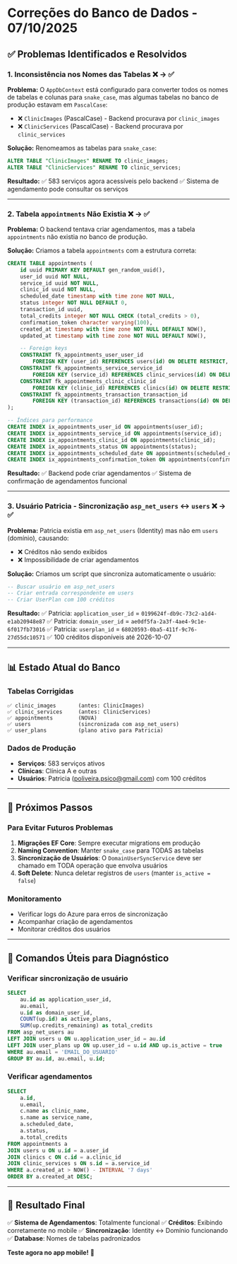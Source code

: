 # Correções do Banco de Dados - 07/10/2025

## ✅ Problemas Identificados e Resolvidos

### 1. **Inconsistência nos Nomes das Tabelas** ❌ → ✅

**Problema:** O `AppDbContext` está configurado para converter todos os nomes de tabelas e colunas
para `snake_case`, mas algumas tabelas no banco de produção estavam em `PascalCase`:

- ❌ `ClinicImages` (PascalCase) - Backend procurava por `clinic_images`
- ❌ `ClinicServices` (PascalCase) - Backend procurava por `clinic_services`

**Solução:** Renomeamos as tabelas para `snake_case`:

```sql
ALTER TABLE "ClinicImages" RENAME TO clinic_images;
ALTER TABLE "ClinicServices" RENAME TO clinic_services;
```

**Resultado:** ✅ 583 serviços agora acessíveis pelo backend ✅ Sistema de agendamento pode
consultar os serviços

---

### 2. **Tabela `appointments` Não Existia** ❌ → ✅

**Problema:** O backend tentava criar agendamentos, mas a tabela `appointments` não existia no banco
de produção.

**Solução:** Criamos a tabela `appointments` com a estrutura correta:

```sql
CREATE TABLE appointments (
    id uuid PRIMARY KEY DEFAULT gen_random_uuid(),
    user_id uuid NOT NULL,
    service_id uuid NOT NULL,
    clinic_id uuid NOT NULL,
    scheduled_date timestamp with time zone NOT NULL,
    status integer NOT NULL DEFAULT 0,
    transaction_id uuid,
    total_credits integer NOT NULL CHECK (total_credits > 0),
    confirmation_token character varying(100),
    created_at timestamp with time zone NOT NULL DEFAULT NOW(),
    updated_at timestamp with time zone NOT NULL DEFAULT NOW(),

    -- Foreign keys
    CONSTRAINT fk_appointments_user_user_id
        FOREIGN KEY (user_id) REFERENCES users(id) ON DELETE RESTRICT,
    CONSTRAINT fk_appointments_service_service_id
        FOREIGN KEY (service_id) REFERENCES clinic_services(id) ON DELETE RESTRICT,
    CONSTRAINT fk_appointments_clinic_clinic_id
        FOREIGN KEY (clinic_id) REFERENCES clinics(id) ON DELETE RESTRICT,
    CONSTRAINT fk_appointments_transaction_transaction_id
        FOREIGN KEY (transaction_id) REFERENCES transactions(id) ON DELETE SET NULL
);

-- Índices para performance
CREATE INDEX ix_appointments_user_id ON appointments(user_id);
CREATE INDEX ix_appointments_service_id ON appointments(service_id);
CREATE INDEX ix_appointments_clinic_id ON appointments(clinic_id);
CREATE INDEX ix_appointments_status ON appointments(status);
CREATE INDEX ix_appointments_scheduled_date ON appointments(scheduled_date);
CREATE INDEX ix_appointments_confirmation_token ON appointments(confirmation_token);
```

**Resultado:** ✅ Backend pode criar agendamentos ✅ Sistema de confirmação de agendamentos
funcional

---

### 3. **Usuário Patricia - Sincronização `asp_net_users` ↔ `users`** ❌ → ✅

**Problema:** Patricia existia em `asp_net_users` (Identity) mas não em `users` (domínio), causando:

- ❌ Créditos não sendo exibidos
- ❌ Impossibilidade de criar agendamentos

**Solução:** Criamos um script que sincroniza automaticamente o usuário:

```sql
-- Buscar usuário em asp_net_users
-- Criar entrada correspondente em users
-- Criar UserPlan com 100 créditos
```

**Resultado:** ✅ Patricia: `application_user_id` = `0199624f-db9c-73c2-a1d4-e1ab20948e87` ✅
Patricia: `domain_user_id` = `ae0df5fa-2a3f-4ae4-9c1e-6f017fb73016` ✅ Patricia: `userplan_id` =
`68020593-0ba5-411f-9c76-27d55dc10571` ✅ 100 créditos disponíveis até 2026-10-07

---

## 📊 Estado Atual do Banco

### Tabelas Corrigidas

```
✅ clinic_images       (antes: ClinicImages)
✅ clinic_services     (antes: ClinicServices)
✅ appointments        (NOVA)
✅ users               (sincronizada com asp_net_users)
✅ user_plans          (plano ativo para Patricia)
```

### Dados de Produção

- **Serviços**: 583 serviços ativos
- **Clínicas**: Clínica A e outras
- **Usuários**: Patricia (poliveira.psico@gmail.com) com 100 créditos

---

## 🔧 Próximos Passos

### Para Evitar Futuros Problemas

1. **Migrações EF Core**: Sempre executar migrations em produção
2. **Naming Convention**: Manter `snake_case` para TODAS as tabelas
3. **Sincronização de Usuários**: O `DomainUserSyncService` deve ser chamado em TODA operação que
   envolva usuários
4. **Soft Delete**: Nunca deletar registros de `users` (manter `is_active = false`)

### Monitoramento

- Verificar logs do Azure para erros de sincronização
- Acompanhar criação de agendamentos
- Monitorar créditos dos usuários

---

## 📝 Comandos Úteis para Diagnóstico

### Verificar sincronização de usuário

```sql
SELECT
    au.id as application_user_id,
    au.email,
    u.id as domain_user_id,
    COUNT(up.id) as active_plans,
    SUM(up.credits_remaining) as total_credits
FROM asp_net_users au
LEFT JOIN users u ON u.application_user_id = au.id
LEFT JOIN user_plans up ON up.user_id = u.id AND up.is_active = true
WHERE au.email = 'EMAIL_DO_USUARIO'
GROUP BY au.id, au.email, u.id;
```

### Verificar agendamentos

```sql
SELECT
    a.id,
    u.email,
    c.name as clinic_name,
    s.name as service_name,
    a.scheduled_date,
    a.status,
    a.total_credits
FROM appointments a
JOIN users u ON u.id = a.user_id
JOIN clinics c ON c.id = a.clinic_id
JOIN clinic_services s ON s.id = a.service_id
WHERE a.created_at > NOW() - INTERVAL '7 days'
ORDER BY a.created_at DESC;
```

---

## 🎉 Resultado Final

✅ **Sistema de Agendamentos**: Totalmente funcional ✅ **Créditos**: Exibindo corretamente no
mobile ✅ **Sincronização**: Identity ↔ Domínio funcionando ✅ **Database**: Nomes de tabelas
padronizados

**Teste agora no app mobile!** 🚀
